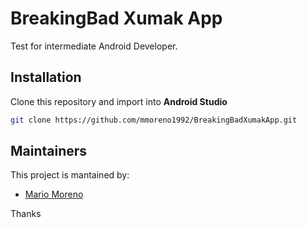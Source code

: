 # BreakingBad Xumak App

Test for intermediate Android Developer.

## Installation
Clone this repository and import into **Android Studio**
```bash
git clone https://github.com/mmoreno1992/BreakingBadXumakApp.git
```

## Maintainers
This project is mantained by:
* [Mario Moreno](https://github.com/mmoreno1992)


Thanks
